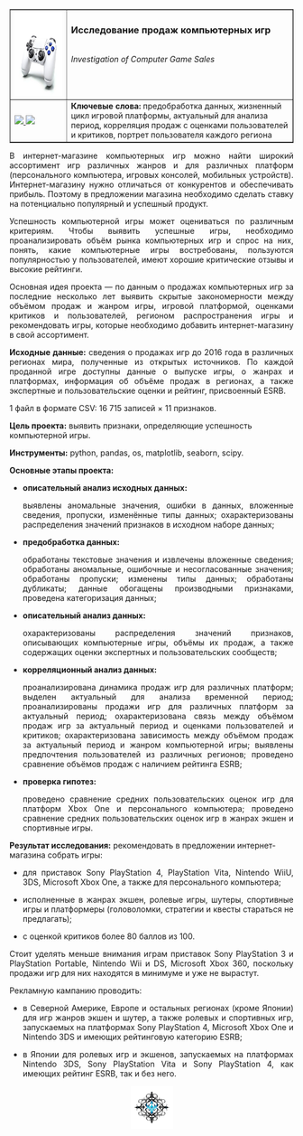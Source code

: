﻿<table border="1" width="100%" cellpadding="40"><tbody>
  <tr>
    <td width="20%" align="center">
      <img src="https://github.com/georgiy-vasilevskiy/edu_projects_yandex_practicum/blob/main/pic/Investigation_of_Computer_Game_Sales.png" height="150" width="150">
    </td>
    <td valign="top">
      <h3>Исследование продаж компьютерных игр</h3>
      <br><i>Investigation of Computer Game Sales</i>
    </td>
  </tr>
  <tr>
    <td>
      <a title="Использовать для просмотра Jupyter nbviewer" href="https://nbviewer.org/github/georgiy-vasilevskiy/edu_projects_yandex_practicum/blob/main/Investigation_of_Computer_Game_Sales/Investigation_of_Computer_Game_Sales.ipynb">
        <img src="https://img.shields.io/badge/Смотреть-ipynb-F37626">
      </a>
      <a title="Использовать для просмотра GitHub & BitBucket HTML Preview" href="https://htmlpreview.github.io/?https://github.com/georgiy-vasilevskiy/edu_projects_yandex_practicum/blob/main/Investigation_of_Computer_Game_Sales/Investigation_of_Computer_Game_Sales.html">
        <img src="https://img.shields.io/badge/Смотреть-html-54B231">
      </a>
    </td>
    <td>
      <b>Ключевые слова:</b> предобработка данных, жизненный цикл игровой платформы, актуальный для анализа период, корреляция продаж с оценками пользователей и критиков, портрет пользователя каждого региона
    </td>
  </tr>
</tbody></table>

<p align='justify'>В интернет-магазине компьютерных игр можно найти широкий ассортимент игр различных жанров и для различных платформ (персонального компьютера, игровых консолей, мобильных устройств). Интернет-магазину нужно отличаться от конкурентов и обеспечивать прибыль. Поэтому в предложении магазина необходимо сделать ставку на потенциально популярный и успешный продукт.</p>

<p align='justify'>Успешность компьютерной игры может оцениваться по различным критериям. Чтобы выявить успешные игры, необходимо проанализировать объём рынка компьютерных игр и спрос на них, понять, какие компьютерные игры востребованы, пользуются популярностью у пользователей, имеют хорошие критические отзывы и высокие рейтинги.</p>

<p align='justify'>Основная идея проекта &mdash; по данным о продажах компьютерных игр за последние несколько лет выявить скрытые закономерности между объёмом продаж и жанром игры, игровой платформой, оценками критиков и пользователей, регионом распространения игры и рекомендовать игры, которые необходимо добавить интернет-магазину в свой ассортимент.</p>

<p align='justify'><b>Исходные данные:</b> сведения о продажах игр до 2016 года в различных регионах мира, полученные из открытых источников. По каждой проданной игре доступны данные о выпуске игры, о жанрах и платформах, информация об объёме продаж в регионах, а также экспертные и пользовательские оценки и рейтинг, присвоенный ESRB.</p>

1 файл в формате CSV: 16 715 записей $\times$ 11 признаков.

**Цель проекта:** выявить признаки, определяющие успешность компьютерной игры.

**Инструменты:** python, pandas, os, matplotlib, seaborn, scipy.

**Основные этапы проекта:**
- <b>описательный анализ исходных данных:</b> <p align='justify'>выявлены аномальные значения, ошибки в данных, вложенные сведения, пропуски, изменённые типы данных; охарактеризованы распределения значений признаков в исходном наборе данных;</p>
- <b>предобработка данных:</b> <p align='justify'>обработаны текстовые значения и извлечены вложенные сведения; обработаны аномальные, ошибочные и несогласованные значения; обработаны пропуски; изменены типы данных; обработаны дубликаты; данные обогащены производными признаками, проведена категоризация данных; </p>
- <b>описательный анализ данных:</b> <p align='justify'>охарактеризованы распределения значений признаков, описывающих компьютерные игры, объёмы их продаж, а также содержащих оценки экспертных и пользовательских сообществ;</p>
- <b>корреляционный анализ данных:</b> <p align='justify'>проанализирована динамика продаж игр для различных платформ; выделен актуальный для анализа временной период; проанализированы продажи игр для различных платформ за актуальный период; охарактеризована связь между объёмом продаж игр за актуальный период и оценками пользователей и критиков; охарактеризована зависимость между объёмом продаж за актуальный период и жанром компьютерной игры; выявлены предпочтения пользователей из различных регионов; проведено сравнение объёмов продаж с наличием рейтинга ESRB;</p>
- <b>проверка гипотез:</b> <p align='justify'>проведено сравнение средних пользовательских оценок игр для платформ Xbox One и персонального компьютера; проведено сравнение средних пользовательских оценок игр в жанрах экшен и спортивные игры.</p>

<b>Результат исследования:</b> рекомендовать в предложении интернет-магазина собрать игры:
- <p align='justify'>для приставок Sony PlayStation 4, PlayStation Vita, Nintendo WiiU, 3DS, Microsoft Xbox One, а также для персонального компьютера;</p>
- <p align='justify'>исполненные в жанрах экшен, ролевые игры, шутеры, спортивные игры и платформеры (головоломки, стратегии и квесты стараться не предлагать);</p>
- <p align='justify'>с оценкой критиков более 80 баллов из 100.</p>

<p align='justify'>Стоит уделять меньше внимания играм приставок Sony PlayStation 3 и PlayStation Portable, Nintendo Wii и DS, Microsoft Xbox 360, поскольку продажи игр для них находятся в минимуме и уже не вырастут.</p>

Рекламную кампанию проводить:
- <p align='justify'>в Северной Америке, Европе и остальных регионах (кроме Японии) для игр жанров экшен и шутер, а также ролевых и спортивных игр, запускаемых на платформах Sony PlayStation 4, Microsoft Xbox One и Nintendo 3DS и имеющих рейтинговую категорию ESRB;</p>
- <p align='justify'>в Японии для ролевых игр и экшенов, запускаемых на платформах Nintendo 3DS, Sony PlayStation Vita и Sony PlayStation 4, как имеющих рейтинг ESRB, так и без него.</p>

<p align='center'><img src='https://github.com/georgiy-vasilevskiy/edu_projects_yandex_practicum/blob/main/pic/terminator.png' width=75></p>
